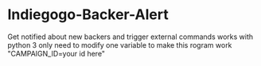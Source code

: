 # Indiegogo-Backer-Alert
Get notified about new backers and trigger external commands
works with python 3
only need to modify one variable to make this rogram work
"CAMPAIGN_ID=your id here"
